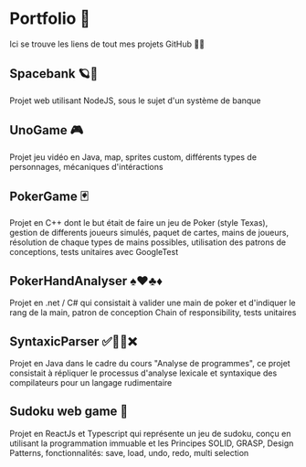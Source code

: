 # Portfolio 💼
Ici se trouve les liens de tout mes projets GitHub 🧑‍💻
## Spacebank 🪐🏦
Projet web utilisant NodeJS, sous le sujet d'un système de banque
## UnoGame 🎮
Projet jeu vidéo en Java, map, sprites custom, différents types de personnages, mécaniques d'intéractions
## PokerGame 🃏
Projet en C++ dont le but était de faire un jeu de Poker (style Texas), gestion de differents joueurs simulés, paquet de cartes, mains de joueurs, résolution de chaque types de mains possibles, utilisation des patrons de conceptions, tests unitaires avec GoogleTest
## PokerHandAnalyser ♠️♥️♣️♦️
Projet en .net / C# qui consistait à valider une main de poker et d'indiquer le rang de la main, patron de conception Chain of responsibility, tests unitaires
## SyntaxicParser ✅🤷‍♂️❌
Projet en Java dans le cadre du cours "Analyse de programmes", ce projet consistait à répliquer le processus d'analyse lexicale et syntaxique des compilateurs pour un langage rudimentaire
## Sudoku web game 🧮
Projet en ReactJs et Typescript qui représente un jeu de sudoku, conçu en utilisant la programmation immuable et les Principes SOLID, GRASP, Design Patterns, fonctionnalités: save, load, undo, redo, multi selection